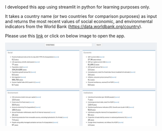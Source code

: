 I developed this app using streamlit in python for learning purposes only.

It takes a country name (or two countries for comparison purposes) as input and returns the most recent values of social economic, and environmental indicators from the World Bank (https://data.worldbank.org/country).

Please use this [link](https://wb-indicators.streamlit.app) or click on below image to open the app.

[![](img/main-view.png)](https://wb-indicators.streamlit.app)

<!-- 
[![](img/main-view.png)](https://connect.posit.cloud/Fahim-Ahmad/content/01913688-1267-b4fb-77e8-1a43f09ef202)
-->
